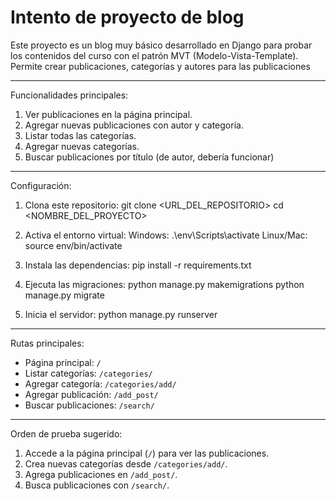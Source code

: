 Intento de proyecto de blog
===================

Este proyecto es un blog muy básico desarrollado en Django para probar los contenidos del curso con el patrón MVT (Modelo-Vista-Template). 
Permite crear publicaciones, categorías y autores para las publicaciones

---------------------------------------------
Funcionalidades principales:
1. Ver publicaciones en la página principal.
2. Agregar nuevas publicaciones con autor y categoría.
3. Listar todas las categorías.
4. Agregar nuevas categorías.
5. Buscar publicaciones por título (de autor, debería funcionar)

---------------------------------------------
Configuración:
1. Clona este repositorio:
   git clone <URL_DEL_REPOSITORIO>
   cd <NOMBRE_DEL_PROYECTO>

2. Activa el entorno virtual:
   Windows: .\env\Scripts\activate
   Linux/Mac: source env/bin/activate

3. Instala las dependencias:
   pip install -r requirements.txt

4. Ejecuta las migraciones:
   python manage.py makemigrations
   python manage.py migrate

5. Inicia el servidor:
   python manage.py runserver

---------------------------------------------
Rutas principales:
- Página principal: `/`
- Listar categorías: `/categories/`
- Agregar categoría: `/categories/add/`
- Agregar publicación: `/add_post/`
- Buscar publicaciones: `/search/`

---------------------------------------------
Orden de prueba sugerido:
1. Accede a la página principal (`/`) para ver las publicaciones.
2. Crea nuevas categorías desde `/categories/add/`.
3. Agrega publicaciones en `/add_post/`.
4. Busca publicaciones con `/search/`.
